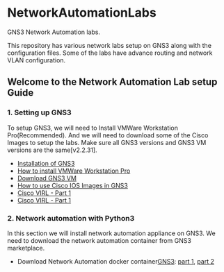 # NetworkAutomationLabs
GNS3 Network Automation labs.

This repository has various network labs setup on GNS3 along with the
configuration files.
Some of the labs have advance routing and network VLAN configuration.

## Welcome to the Network Automation Lab setup Guide
### 1. Setting up GNS3
To setup GNS3, we will need to Install VMWare Workstation Pro(Recommended).
And we will need to download some of the Cisco Images to setup the labs.
Make sure all GNS3 versions and GNS3 VM versions are the same[v2.2.31].

* [Installation of GNS3](https://www.youtube.com/watch?v=Ibe3hgP8gCA&ab_channel=DavidBombal)
* [How to install VMWare Workstation Pro](https://www.youtube.com/watch?v=A0DEnMi09LY)
* [Download GNS3 VM](https://docs.gns3.com/docs/getting-started/installation/download-gns3-vm/)
* [How to use Cisco IOS Images in GNS3](https://www.youtube.com/watch?v=jhh2_PP9JLU&t=639s)
* [Cisco VIRL - Part 1](https://www.youtube.com/watch?v=oEP5eXftWJI&ab_channel=DavidBombal)
* [Cisco VIRL - Part 1](https://www.youtube.com/watch?v=dLkXxy1zWaI&ab_channel=DavidBombal)

### 2. Network automation with Python3
In this section we will install network automation appliance on GNS3.
We need to download the network automation container
from GNS3 marketplace.
* Download Network Automation docker container[GNS3](https://www.gns3.com/marketplace/appliances/network-automation):
[part 1](https://www.youtube.com/watch?v=qsXDZTPnlro),
[part 2](https://www.youtube.com/watch?v=_iuz6x2vBSw&t=24s)
